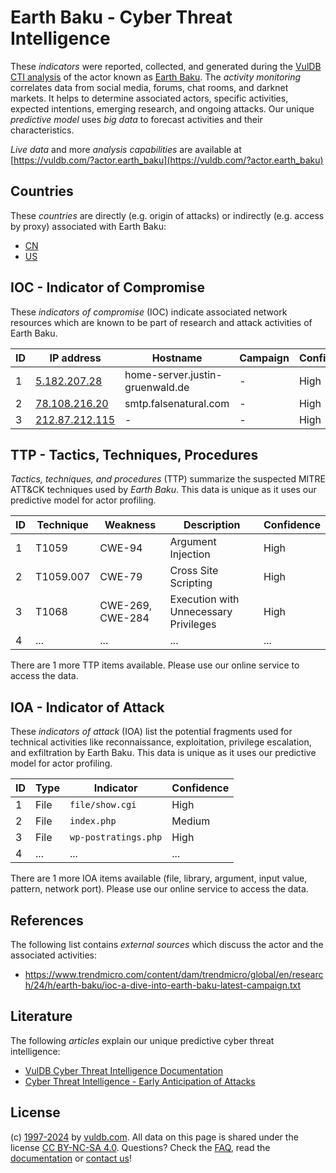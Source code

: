 # Earth Baku - Cyber Threat Intelligence

These _indicators_ were reported, collected, and generated during the [VulDB CTI analysis](https://vuldb.com/?kb.cti) of the actor known as [Earth Baku](https://vuldb.com/?actor.earth_baku). The _activity monitoring_ correlates data from social media, forums, chat rooms, and darknet markets. It helps to determine associated actors, specific activities, expected intentions, emerging research, and ongoing attacks. Our unique _predictive model_ uses _big data_ to forecast activities and their characteristics.

_Live data_ and more _analysis capabilities_ are available at [https://vuldb.com/?actor.earth_baku](https://vuldb.com/?actor.earth_baku)

## Countries

These _countries_ are directly (e.g. origin of attacks) or indirectly (e.g. access by proxy) associated with Earth Baku:

* [CN](https://vuldb.com/?country.cn)
* [US](https://vuldb.com/?country.us)

## IOC - Indicator of Compromise

These _indicators of compromise_ (IOC) indicate associated network resources which are known to be part of research and attack activities of Earth Baku.

ID | IP address | Hostname | Campaign | Confidence
-- | ---------- | -------- | -------- | ----------
1 | [5.182.207.28](https://vuldb.com/?ip.5.182.207.28) | home-server.justin-gruenwald.de | - | High
2 | [78.108.216.20](https://vuldb.com/?ip.78.108.216.20) | smtp.falsenatural.com | - | High
3 | [212.87.212.115](https://vuldb.com/?ip.212.87.212.115) | - | - | High

## TTP - Tactics, Techniques, Procedures

_Tactics, techniques, and procedures_ (TTP) summarize the suspected MITRE ATT&CK techniques used by _Earth Baku_. This data is unique as it uses our predictive model for actor profiling.

ID | Technique | Weakness | Description | Confidence
-- | --------- | -------- | ----------- | ----------
1 | T1059 | CWE-94 | Argument Injection | High
2 | T1059.007 | CWE-79 | Cross Site Scripting | High
3 | T1068 | CWE-269, CWE-284 | Execution with Unnecessary Privileges | High
4 | ... | ... | ... | ...

There are 1 more TTP items available. Please use our online service to access the data.

## IOA - Indicator of Attack

These _indicators of attack_ (IOA) list the potential fragments used for technical activities like reconnaissance, exploitation, privilege escalation, and exfiltration by Earth Baku. This data is unique as it uses our predictive model for actor profiling.

ID | Type | Indicator | Confidence
-- | ---- | --------- | ----------
1 | File | `file/show.cgi` | High
2 | File | `index.php` | Medium
3 | File | `wp-postratings.php` | High
4 | ... | ... | ...

There are 1 more IOA items available (file, library, argument, input value, pattern, network port). Please use our online service to access the data.

## References

The following list contains _external sources_ which discuss the actor and the associated activities:

* https://www.trendmicro.com/content/dam/trendmicro/global/en/research/24/h/earth-baku/ioc-a-dive-into-earth-baku-latest-campaign.txt

## Literature

The following _articles_ explain our unique predictive cyber threat intelligence:

* [VulDB Cyber Threat Intelligence Documentation](https://vuldb.com/?kb.cti)
* [Cyber Threat Intelligence - Early Anticipation of Attacks](https://www.scip.ch/en/?labs.20201022)

## License

(c) [1997-2024](https://vuldb.com/?kb.changelog) by [vuldb.com](https://vuldb.com/?kb.about). All data on this page is shared under the license [CC BY-NC-SA 4.0](https://creativecommons.org/licenses/by-nc-sa/4.0/). Questions? Check the [FAQ](https://vuldb.com/?kb.faq), read the [documentation](https://vuldb.com/?kb) or [contact us](https://vuldb.com/?contact)!
